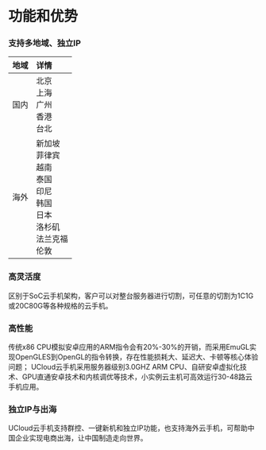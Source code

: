 <!--建议复杂操作配图说明-->
# 功能和优势
### 支持多地域、独立IP

|地域<div style="width:30px">     |详情<div style="width:20px">      |
|:---------|:-----------|
|国内  |北京<br>上海<br>广州<br>香港<br>台北        |
|海外 | 新加坡<br>菲律宾<br>越南<br>泰国<br>印尼<br>韩国<br>日本<br>洛杉矶<br>法兰克福<br>伦敦    |

 
### 高灵活度

   区别于SoC云手机架构，客户可以对整台服务器进行切割，可任意的切割为1C1G或20C80G等各种规格的云手机。
   
### 高性能

   传统x86 CPU模拟安卓应用的ARM指令会有20%-30%的开销，而采用EmuGL实现OpenGLES到OpenGL的指令转换，存在性能损耗大、延迟大、卡顿等核心体验问题；
   UCloud云手机采用服务器级别3.0GHZ ARM CPU、自研安卓虚拟化技术、GPU直通安卓技术和内核调优等技术，小实例云主机可高效运行30-48路云手机应用。
   
### 独立IP与出海
   UCloud云手机支持群控、一键新机和独立IP功能，也支持海外云手机，可帮助中国企业实现电商出海，让中国制造走向世界。
